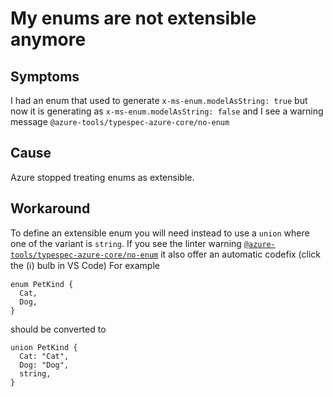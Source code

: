 # My enums are not extensible anymore

## Symptoms

I had an enum that used to generate `x-ms-enum.modelAsString: true` but now it is generating as `x-ms-enum.modelAsString: false` and I see a warning message `@azure-tools/typespec-azure-core/no-enum`

## Cause

Azure stopped treating enums as extensible.

## Workaround

To define an extensible enum you will need instead to use a `union` where one of the variant is `string`.
If you see the linter warning [`@azure-tools/typespec-azure-core/no-enum`](https://tspwebsitepr.z22.web.core.windows.net/typespec-azure/prs/389/docs/next/libraries/azure-core/rules/no-enum) it also offer an automatic codefix (click the (ℹ) bulb in VS Code)
For example

```tsp
enum PetKind {
  Cat,
  Dog,
}
```

should be converted to

```tsp
union PetKind {
  Cat: "Cat",
  Dog: "Dog",
  string,
}
```
